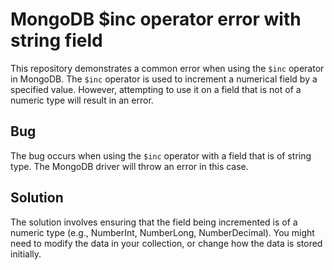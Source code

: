 # MongoDB $inc operator error with string field
This repository demonstrates a common error when using the `$inc` operator in MongoDB. The `$inc` operator is used to increment a numerical field by a specified value. However, attempting to use it on a field that is not of a numeric type will result in an error.

## Bug
The bug occurs when using the `$inc` operator with a field that is of string type.  The MongoDB driver will throw an error in this case.

## Solution
The solution involves ensuring that the field being incremented is of a numeric type (e.g., NumberInt, NumberLong, NumberDecimal). You might need to modify the data in your collection, or change how the data is stored initially.
